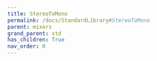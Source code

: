 ```yaml
---
title: StereoToMono
permalink: /docs/StandardLibrary#StereoToMono
parent: mixers
grand_parent: std
has_children: True
nav_order: 0
---
```

